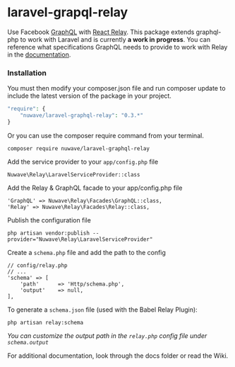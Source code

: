 # laravel-grapql-relay #

Use Facebook [GraphQL](http://facebook.github.io/graphql/) with [React Relay](https://facebook.github.io/relay/). This package extends graphql-php to work with Laravel and is currently **a work in progress**. You can reference what specifications GraphQL needs to provide to work with Relay in the [documentation](https://facebook.github.io/relay/docs/graphql-relay-specification.html#content).

### Installation ###

You must then modify your composer.json file and run composer update to include the latest version of the package in your project.

```php
"require": {
    "nuwave/laravel-graphql-relay": "0.3.*"
}
```

Or you can use the composer require command from your terminal.

```
composer require nuwave/laravel-graphql-relay
```

Add the service provider to your ```app/config.php``` file

```
Nuwave\Relay\LaravelServiceProvider::class
```

Add the Relay & GraphQL facade to your app/config.php file

```
'GraphQL' => Nuwave\Relay\Facades\GraphQL::class,
'Relay' => Nuwave\Relay\Facades\Relay::class,
```

Publish the configuration file

```
php artisan vendor:publish --provider="Nuwave\Relay\LaravelServiceProvider"
```

Create a ```schema.php``` file and add the path to the config

```
// config/relay.php
// ...
'schema' => [
    'path'      => 'Http/schema.php',
    'output'    => null,
],
```

To generate a ```schema.json``` file (used with the Babel Relay Plugin):

```
php artisan relay:schema
```

*You can customize the output path in the ```relay.php``` config file under ```schema.output```*

For additional documentation, look through the docs folder or read the Wiki.
